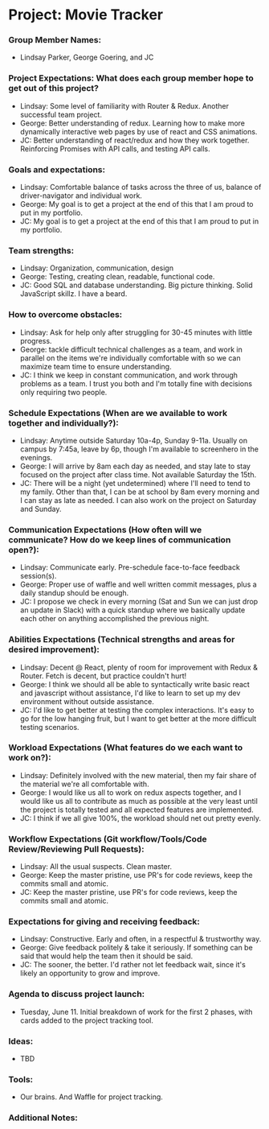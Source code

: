 # Project: Movie Tracker

### Group Member Names:
* Lindsay Parker, George Goering, and JC

### Project Expectations: What does each group member hope to get out of this project?
* Lindsay: Some level of familiarity with Router & Redux. Another successful team project.
* George: Better understanding of redux.  Learning how to make more dynamically interactive web pages by use of react and CSS animations.
* JC: Better understanding of react/redux and how they work together. Reinforcing Promises with API calls, and testing API calls.

### Goals and expectations:
* Lindsay: Comfortable balance of tasks across the three of us, balance of driver-navigator and individual work.
* George: My goal is to get a project at the end of this that I am proud to put in my portfolio.
* JC: My goal is to get a project at the end of this that I am proud to put in my portfolio.

### Team strengths:
* Lindsay: Organization, communication, design
* George: Testing, creating clean, readable, functional code.
* JC: Good SQL and database understanding. Big picture thinking. Solid JavaScript skillz. I have a beard.

### How to overcome obstacles:
* Lindsay: Ask for help only after struggling for 30-45 minutes with little progress.
* George: tackle difficult technical challenges as a team, and work in parallel on the items we're individually comfortable with so we can maximize team time to ensure understanding.
* JC: I think we keep in constant communication, and work through problems as a team. I trust you both and I'm totally fine with decisions only requiring two people.

### Schedule Expectations (When are we available to work together and individually?):
* Lindsay: Anytime outside Saturday 10a-4p, Sunday 9-11a.  Usually on campus by 7:45a, leave by 6p, though I'm available to screenhero in the evenings.
* George: I will arrive by 8am each day as needed, and stay late to stay focused on the project after class time.  Not available Saturday the 15th.
* JC: There will be a night (yet undetermined) where I'll need to tend to my family. Other than that, I can be at school by 8am every morning and I can stay as late as needed. I can also work on the project on Saturday and Sunday.

### Communication Expectations (How often will we communicate? How do we keep lines of communication open?):
* Lindsay: Communicate early.  Pre-schedule face-to-face feedback session(s).
* George:  Proper use of waffle and well written commit messages, plus a daily standup should be enough.
* JC: I propose we check in every morning (Sat and Sun we can just drop an update in Slack) with a quick standup where we basically update each other on anything accomplished the previous night.

### Abilities Expectations (Technical strengths and areas for desired improvement):
* Lindsay: Decent @ React, plenty of room for improvement with Redux & Router.  Fetch is decent, but practice couldn't hurt!
* George: I think we should all be able to syntactically write basic react and javascript without assistance, I'd like to learn to set up my dev environment without outside assistance.
* JC: I'd like to get better at testing the complex interactions. It's easy to go for the low hanging fruit, but I want to get better at the more difficult testing scenarios.

### Workload Expectations (What features do we each want to work on?):
* Lindsay: Definitely involved with the new material, then my fair share of the material we're all comfortable with.
* George: I would like us all to work on redux aspects together, and I would like us all to contribute as much as possible at the very least until the project is totally tested and all expected features are implemented.
* JC: I think if we all give 100%, the workload should net out pretty evenly.

### Workflow Expectations (Git workflow/Tools/Code Review/Reviewing Pull Requests):
* Lindsay: All the usual suspects.  Clean master.
* George: Keep the master pristine, use PR's for code reviews, keep the commits small and atomic.
* JC: Keep the master pristine, use PR's for code reviews, keep the commits small and atomic.

### Expectations for giving and receiving feedback:
* Lindsay: Constructive.  Early and often, in a respectful & trustworthy way.
* George:  Give feedback politely & take it seriously.  If something can be said that would help the team then it should be said.
* JC: The sooner, the better. I'd rather not let feedback wait, since it's likely an opportunity to grow and improve.

### Agenda to discuss project launch:
* Tuesday, June 11. Initial breakdown of work for the first 2 phases, with cards added to the project tracking tool.

### Ideas:
* TBD

### Tools:
* Our brains. And Waffle for project tracking.

### Additional Notes:
